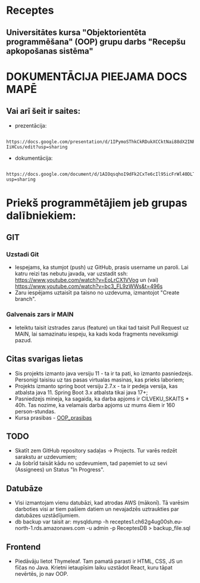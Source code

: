 # Receptes

## Universitātes kursa "Objektorientēta programmēšana" (OOP) grupu darbs "Recepšu apkopošanas sistēma"


# DOKUMENTĀCIJA PIEEJAMA DOCS MAPĒ
## Vai arī šeit ir saites:
 - prezentācija: 
 ```
 	https://docs.google.com/presentation/d/1IPymoSThkCkRDukXCCktNai88dX2INPzsZrj-IiHCus/edit?usp=sharing
 ```

 - dokumentācija: 
 ```
 	https://docs.google.com/document/d/1AIOqsqhoI9dFk2CxTe6cIl95icFrWl40DLTihd_6iLE/edit?usp=sharing
 ```

# Priekš programmētājiem jeb grupas dalībniekiem:

## GIT

### Uzstadi Git
- Iespejams, ka stumjot (push) uz GitHub, prasis username un paroli. Lai katru reizi tas nebutu javada, var uzstadit ssh: https://www.youtube.com/watch?v=EoLrCX1VVog un (vai) https://www.youtube.com/watch?v=bc3_FL9zWWs&t=496s
- Zaru iespējams uztaisīt pa taisno no uzdevuma, izmantojot "Create branch".

### Galvenais zars ir MAIN
- Ieteiktu taisit izstrades zarus (feature) un tikai tad taisit Pull Request uz MAIN, lai samazinatu iespeju, ka kads koda fragments neveiksmigi pazud.

## Citas svarigas lietas
- Sis projekts izmanto java versiju 11 - ta ir ta pati, ko izmanto pasniedzejs. Personigi taisisu uz tas pasas virtualas masinas, kas prieks laboriem;
- Projekts izmanto spring boot versiju 2.7.x - ta ir pedeja versija, kas atbalsta java 11. Spring Boot 3.x atbalsta tikai java 17+;
- Pasniedzejs mineja, ka sagaida, ka darba apjoms ir CILVEKU_SKAITS * 40h. Tas nozime, ka velamais darba apjoms uz mums 4iem ir 160 person-stundas.
- Kursa prasibas - [OOP_prasibas](https://pad.riseup.net/p/kxIMtcn-TmUrEISZZbC_-keep)

## TODO
- Skatīt zem GitHub repository sadaļas -> Projects. Tur varēs redzēt sarakstu ar uzdevumiem;
- Ja šobrīd taisāt kādu no uzdevumiem, tad paņemiet to uz sevi (Assignees) un Status "In Progress".

## Datubāze
- Visi izmantojam vienu datubāzi, kad atrodas AWS (mākonī). Tā varēsim darboties visi ar tiem pašiem datiem un nevajadzēs uztraukties par datubāzes uzstādījumiem.
- db backup var taisit ar: mysqldump -h receptes1.ch62g4ug00sh.eu-north-1.rds.amazonaws.com -u admin -p ReceptesDB > backup_file.sql

## Frontend
- Piedāvāju lietot Thymeleaf. Tam pamatā parasti ir HTML, CSS, JS un fīčas no Java. Krietni ietaupīsim laiku uzstādot React, kuru tāpat nevērtēs, jo nav OOP.
